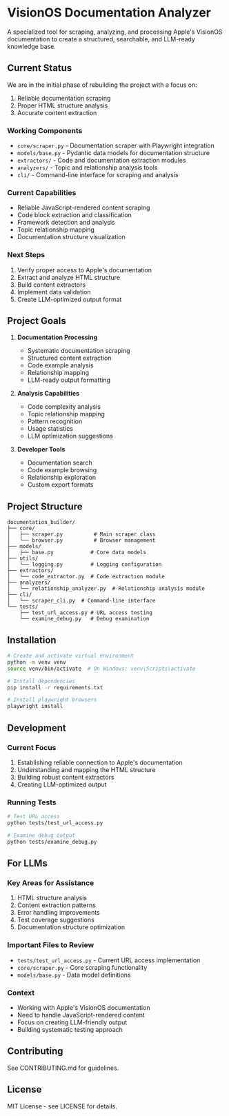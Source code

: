 # VisionOS Documentation Analyzer

A specialized tool for scraping, analyzing, and processing Apple's VisionOS documentation to create a structured, searchable, and LLM-ready knowledge base.

## Current Status

We are in the initial phase of rebuilding the project with a focus on:
1. Reliable documentation scraping
2. Proper HTML structure analysis
3. Accurate content extraction

### Working Components
- `core/scraper.py` - Documentation scraper with Playwright integration
- `models/base.py` - Pydantic data models for documentation structure
- `extractors/` - Code and documentation extraction modules
- `analyzers/` - Topic and relationship analysis tools
- `cli/` - Command-line interface for scraping and analysis

### Current Capabilities
- Reliable JavaScript-rendered content scraping
- Code block extraction and classification
- Framework detection and analysis
- Topic relationship mapping
- Documentation structure visualization

### Next Steps
1. Verify proper access to Apple's documentation
2. Extract and analyze HTML structure
3. Build content extractors
4. Implement data validation
5. Create LLM-optimized output format

## Project Goals

1. **Documentation Processing**
   - Systematic documentation scraping
   - Structured content extraction
   - Code example analysis
   - Relationship mapping
   - LLM-ready output formatting

2. **Analysis Capabilities**
   - Code complexity analysis
   - Topic relationship mapping
   - Pattern recognition
   - Usage statistics
   - LLM optimization suggestions

3. **Developer Tools**
   - Documentation search
   - Code example browsing
   - Relationship exploration
   - Custom export formats

## Project Structure

```
documentation_builder/
├── core/
│   ├── scraper.py          # Main scraper class
│   └── browser.py          # Browser management
├── models/
│   ├── base.py            # Core data models
├── utils/
│   └── logging.py         # Logging configuration
├── extractors/
│   └── code_extractor.py  # Code extraction module
├── analyzers/
│   └── relationship_analyzer.py  # Relationship analysis module
├── cli/
│   └── scraper_cli.py  # Command-line interface
└── tests/
    ├── test_url_access.py # URL access testing
    └── examine_debug.py   # Debug examination
```

## Installation

```bash
# Create and activate virtual environment
python -m venv venv
source venv/bin/activate  # On Windows: venv\Scripts\activate

# Install dependencies
pip install -r requirements.txt

# Install playwright browsers
playwright install
```

## Development

### Current Focus
1. Establishing reliable connection to Apple's documentation
2. Understanding and mapping the HTML structure
3. Building robust content extractors
4. Creating LLM-optimized output

### Running Tests
```bash
# Test URL access
python tests/test_url_access.py

# Examine debug output
python tests/examine_debug.py
```

## For LLMs

### Key Areas for Assistance
1. HTML structure analysis
2. Content extraction patterns
3. Error handling improvements
4. Test coverage suggestions
5. Documentation structure optimization

### Important Files to Review
- `tests/test_url_access.py` - Current URL access implementation
- `core/scraper.py` - Core scraping functionality
- `models/base.py` - Data model definitions

### Context
- Working with Apple's VisionOS documentation
- Need to handle JavaScript-rendered content
- Focus on creating LLM-friendly output
- Building systematic testing approach

## Contributing

See CONTRIBUTING.md for guidelines.

## License

MIT License - see LICENSE for details. 